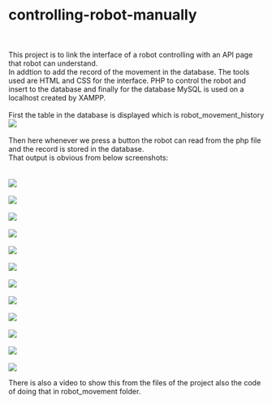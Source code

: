 # controlling-robot-manually <br/><br/>
This project is to link the interface of a robot controlling with an API page that robot can understand. <br/> 
In addtion to add the record of the movement in the database.
The tools used are HTML and CSS for the interface. PHP to control the robot and insert to the database and finally for the database MySQL is used 
on a localhost created by XAMPP.
<br/><br/>
First the table in the database is displayed which is robot_movement_history
<br/>
<img src="https://github.com/ranabameer/controlling-robot-manually/blob/master/images/1.JPG">
<br/><br/>
Then here whenever we press a button the robot can read from the php file and the record is stored in the database. <br/>That output is obvious from below screenshots:<br/><br/>
<br/><img src="https://github.com/ranabameer/controlling-robot-manually/blob/master/images/2.JPG"><br/>
<br/><img src="https://github.com/ranabameer/controlling-robot-manually/blob/master/images/3.JPG"><br/>
<br/><img src="https://github.com/ranabameer/controlling-robot-manually/blob/master/images/4.JPG"><br/>
<br/><img src="https://github.com/ranabameer/controlling-robot-manually/blob/master/images/5.JPG"><br/>
<br/><img src="https://github.com/ranabameer/controlling-robot-manually/blob/master/images/6.JPG"><br/>
<br/><img src="https://github.com/ranabameer/controlling-robot-manually/blob/master/images/7.JPG"><br/>
<br/><img src="https://github.com/ranabameer/controlling-robot-manually/blob/master/images/8.JPG"><br/>
<br/><img src="https://github.com/ranabameer/controlling-robot-manually/blob/master/images/9.JPG"><br/>
<br/><img src="https://github.com/ranabameer/controlling-robot-manually/blob/master/images/10.JPG"><br/>
<br/><img src="https://github.com/ranabameer/controlling-robot-manually/blob/master/images/11.JPG"><br/>
<br/><img src="https://github.com/ranabameer/controlling-robot-manually/blob/master/images/12.JPG"><br/>
<br/><img src="https://github.com/ranabameer/controlling-robot-manually/blob/master/images/13.JPG"><br/>

There is also a video to show this from the files of the project also the code of doing that in robot_movement folder.
